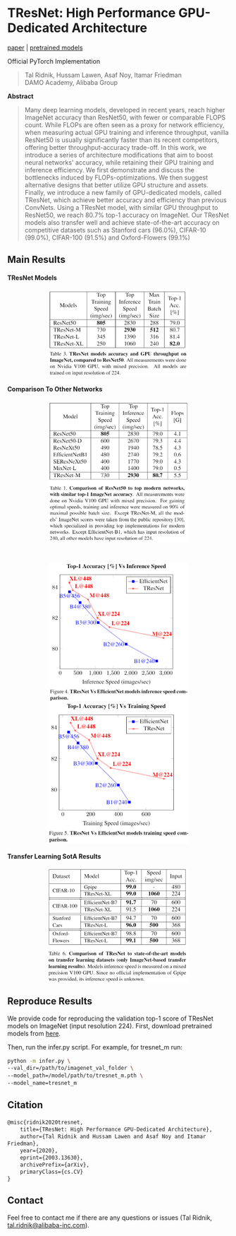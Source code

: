 # TResNet: High Performance GPU-Dedicated Architecture


[paper](https://arxiv.org/pdf/2003.13630.pdf) | [pretrained models](https://drive.google.com/open?id=1a4GqqQ24J3ct8WkOM6t0DqmX3BlkhUwC) 

Official PyTorch Implementation

> Tal Ridnik, Hussam Lawen, Asaf Noy, Itamar Friedman <br/>
> DAMO Academy, Alibaba Group



**Abstract**

> Many deep learning models, developed in recent years, reach higher
> ImageNet accuracy than ResNet50, with fewer or comparable FLOPS count.
> While FLOPs are often seen as a proxy for network efficiency, when
> measuring actual GPU training and inference throughput, vanilla
> ResNet50 is usually significantly faster than its recent competitors,
> offering better throughput-accuracy trade-off. In this work, we
> introduce a series of architecture modifications that aim to boost
> neural networks' accuracy, while retaining their GPU training and
> inference efficiency. We first demonstrate and discuss the bottlenecks
> induced by FLOPs-optimizations. We then suggest alternative designs
> that better utilize GPU structure and assets. Finally, we introduce a
> new family of GPU-dedicated models, called TResNet, which achieve
> better accuracy and efficiency than previous ConvNets. Using a TResNet
> model, with similar GPU throughput to ResNet50, we reach 80.7\%
> top-1 accuracy on ImageNet. Our TResNet models also transfer well and
> achieve state-of-the-art accuracy on competitive datasets such as
> Stanford cars (96.0\%), CIFAR-10 (99.0\%), CIFAR-100 (91.5\%) and
> Oxford-Flowers (99.1\%)
## Main Results
#### TResNet Models
<p align="center">
 <img src="./figures/table_3.png" align="center" width="320" >
</p>

#### Comparison To Other Networks
<p align="center">
 <img src="./figures/table_1.png" align="center" width="320" >
</p>
 <br/>
<p align="center">
 <img src="./figures/table_4.png" align="center" width="320" ><br/>
 <img src="./figures/table_5.png" align="center" width="320" >
</p>

#### Transfer Learning SotA Results
<p align="center">
 <img src="./figures/table_6.png" align="center" width="320" >
</p>


## Reproduce Results
We provide code for reproducing the validation top-1 score of TResNet
models on ImageNet (input resolution 224). First, download pretrained 
models from
[here](https://drive.google.com/open?id=1a4GqqQ24J3ct8WkOM6t0DqmX3BlkhUwC).

Then, run the infer.py script. For example, for tresnet_m run:
```bash
python -m infer.py \
--val_dir=/path/to/imagenet_val_folder \
--model_path=/model/path/to/tresnet_m.pth \
--model_name=tresnet_m
```

## Citation

```
@misc{ridnik2020tresnet,
    title={TResNet: High Performance GPU-Dedicated Architecture},
    author={Tal Ridnik and Hussam Lawen and Asaf Noy and Itamar Friedman},
    year={2020},
    eprint={2003.13630},
    archivePrefix={arXiv},
    primaryClass={cs.CV}
}
```

## Contact
Feel free to contact me if there are any questions or issues (Tal
Ridnik, tal.ridnik@alibaba-inc.com).